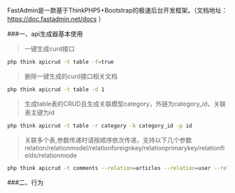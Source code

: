 FastAdmin是一款基于ThinkPHP5+Bootstrap的极速后台开发框架。（文档地址：https://doc.fastadmin.net/docs  ）

###一、api生成器基本使用

>一键生成curd接口
```bash
php think apicrud -t table -f=true
```

>删除一键生成的curd接口相关文档
```bash
php think apicrud -t table -d 1
```

>生成table表的CRUD且生成关联模型category，外链为category_id，关联表主键为id

```bash
php think apicrud -t table -r category -k category_id -p id
```


>关联多个表,参数传递时请按顺序依次传递，支持以下几个参数relation/relationmodel/relationforeignkey/relationprimarykey/relationfields/relationmode


```bash
php think apicrud -t comments --relation=articles --relation=user --relationforeignkey=article_id --relationforeignkey=user_id
```

###二、行为
